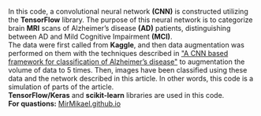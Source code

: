 In this code, a convolutional neural network <strong>(CNN)</strong> is constructed utilizing the <strong>TensorFlow</strong> library. The purpose of this neural network is to categorize brain <strong>MRI</strong> scans of Alzheimer’s disease <strong>(AD)</strong> patients, distinguishing between AD and Mild Cognitive Impairment <strong>(MCI)</strong>.<br>
The data were first called from <strong>Kaggle</strong>, and then data augmentation was performed on them with the techniques described in <a href="https://doi.org/10.1007/s00521-021-05799-w" target="_blank">"A CNN based framework for classification of Alzheimer’s disease"</a> to augmentation the volume of data to 5 times. Then, images have been classified using these data and the network described in this article. In other words, this code is a simulation of parts of the article.<br>
<strong>TensorFlow/Keras</strong> and <strong>scikit-learn</strong> libraries are used in this code.<br>
<strong>For quastions:</strong> <a href="https://mirmikael.github.io/" target="_blank">MirMikael.github.io</a>
